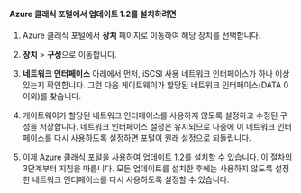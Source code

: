 <!--author=SharS last changed: 03/17/2016-->

#### Azure 클래식 포털에서 업데이트 1.2를 설치하려면

1. Azure 클래식 포털에서 **장치** 페이지로 이동하여 해당 장치를 선택합니다.

2. **장치** > **구성**으로 이동합니다.

3. **네트워크 인터페이스** 아래에서 먼저, iSCSI 사용 네트워크 인터페이스가 하나 이상 있는지 확인합니다. 그런 다음 게이트웨이가 할당된 네트워크 인터페이스(DATA 0 이외)를 찾습니다.

4. 게이트웨이가 할당된 네트워크 인터페이스를 사용하지 않도록 설정하고 수정된 구성을 저장합니다. 네트워크 인터페이스 설정은 유지되므로 나중에 이 네트워크 인터페이스를 다시 사용하도록 설정하면 포털이 원래 설정으로 되돌립니다.

7. 이제 [Azure 클래식 포털을 사용하여 업데이트 1.2를 설치](#install-update-12-via-the-azure-classic-portal)할 수 있습니다. 이 절차의 3단계부터 지침을 따릅니다. 모든 업데이트를 설치한 후에는 사용하지 않도록 설정한 네트워크 인터페이스를 다시 사용하도록 설정할 수 있습니다.

<!---HONumber=AcomDC_0323_2016-->